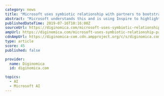 ```yaml
---
category: news
title: "Microsoft uses symbiotic relationship with partners to bootstrap cloud, AI, collaboration services"
abstract: "Microsoft understands this and is using Inspire to highlight ... and delivery of custom services based on Azure’s Machine Learning, Knowledge Mining, Cognitive Services and Azure Bot Services. At the outset, the program includes 15 “strategic AI ..."
publishedDateTime: 2019-07-16T10:16:00Z
sourceUrl: https://diginomica.com/microsoft-uses-symbiotic-relationship-partners-bootstrap-cloud-ai-collaboration-services
ampUrl: https://diginomica.com/microsoft-uses-symbiotic-relationship-partners-bootstrap-cloud-ai-collaboration-services?amp
cdnAmpUrl: https://diginomica-com.cdn.ampproject.org/c/s/diginomica.com/microsoft-uses-symbiotic-relationship-partners-bootstrap-cloud-ai-collaboration-services?amp
type: article
score: 45
published: false

provider:
  name: Diginomica
  id: diginomica.com

topics:
  - AI
  - Microsoft AI
---
```

